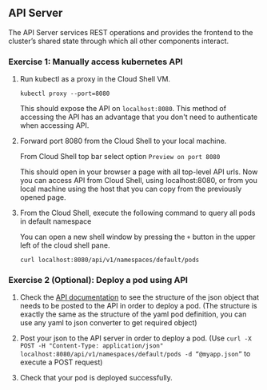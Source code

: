 ## API Server

The API Server services REST operations and provides the frontend to the cluster’s shared state through which all other components interact.

### Exercise 1: Manually access kubernetes API

1. Run kubectl as a proxy in the Cloud Shell VM.
    ```
    kubectl proxy --port=8080
    ```
    This should expose the API on `localhost:8080`. This method of accessing the API has an advantage that you don't need to authenticate when accessing API.

1. Forward port 8080 from the Cloud Shell to your local machine.

    From Cloud Shell top bar select option `Preview on port 8080`

    This should open in your browser a page with all top-level API urls. Now you can access API from Cloud Shell, using localhost:8080, or from you local machine using the host that you can copy from the previously opened page.

1. From the Cloud Shell, execute the following command to query all pods in default namespace

    You can open a new shell window by pressing the `+` button in the upper left of the cloud shell pane.

    ```
    curl localhost:8080/api/v1/namespaces/default/pods
    ```

### Exercise 2 (Optional): Deploy a pod using API

1. Check the [API documentation](https://kubernetes.io/docs/reference/generated/kubernetes-api/v1.10/#create-55) to see the structure of the json object that needs to be posted to the API in order to deploy a pod. (The structure is exactly the same as the structure of the yaml pod definition, you can use any yaml to json converter to get required object)
1. Post your json to the API server in order to deploy a pod. (Use
`curl -X POST -H "Content-Type: application/json" localhost:8080/api/v1/namespaces/default/pods -d “@myapp.json”`
to execute a POST request)

1. Check that your pod is deployed successfully.
